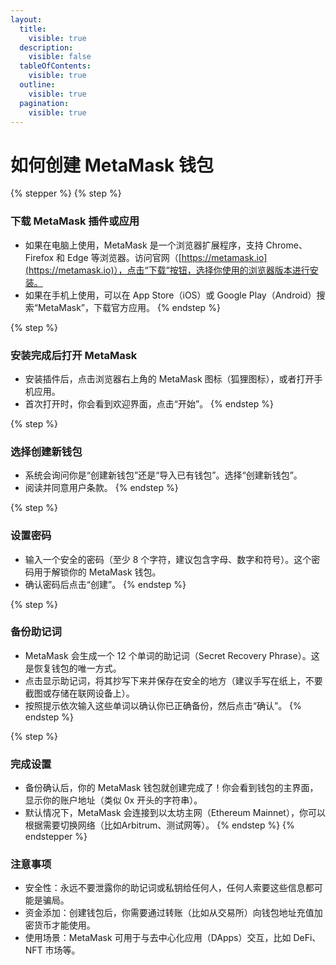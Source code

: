 ```yaml
---
layout:
  title:
    visible: true
  description:
    visible: false
  tableOfContents:
    visible: true
  outline:
    visible: true
  pagination:
    visible: true
---
```


# 如何创建 MetaMask 钱包

{% stepper %}
{% step %}
### 下载 MetaMask 插件或应用

* 如果在电脑上使用，MetaMask 是一个浏览器扩展程序，支持 Chrome、Firefox 和 Edge 等浏览器。访问官网（[https://metamask.io](https://metamask.io)），点击“下载”按钮，选择你使用的浏览器版本进行安装。
* 如果在手机上使用，可以在 App Store（iOS）或 Google Play（Android）搜索“MetaMask”，下载官方应用。
{% endstep %}

{% step %}
### 安装完成后打开 MetaMask

* 安装插件后，点击浏览器右上角的 MetaMask 图标（狐狸图标），或者打开手机应用。
* 首次打开时，你会看到欢迎界面，点击“开始”。
{% endstep %}

{% step %}
### 选择创建新钱包

* 系统会询问你是“创建新钱包”还是“导入已有钱包”。选择“创建新钱包”。
* 阅读并同意用户条款。
{% endstep %}

{% step %}
### 设置密码

* 输入一个安全的密码（至少 8 个字符，建议包含字母、数字和符号）。这个密码用于解锁你的 MetaMask 钱包。
* 确认密码后点击“创建”。
{% endstep %}

{% step %}
### 备份助记词

* MetaMask 会生成一个 12 个单词的助记词（Secret Recovery Phrase）。这是恢复钱包的唯一方式。
* 点击显示助记词，将其抄写下来并保存在安全的地方（建议手写在纸上，不要截图或存储在联网设备上）。
* 按照提示依次输入这些单词以确认你已正确备份，然后点击“确认”。
{% endstep %}

{% step %}
### 完成设置

* 备份确认后，你的 MetaMask 钱包就创建完成了！你会看到钱包的主界面，显示你的账户地址（类似 0x 开头的字符串）。
* 默认情况下，MetaMask 会连接到以太坊主网（Ethereum Mainnet），你可以根据需要切换网络（比如Arbitrum、测试网等）。
{% endstep %}
{% endstepper %}

### 注意事项

* 安全性：永远不要泄露你的助记词或私钥给任何人，任何人索要这些信息都可能是骗局。
* 资金添加：创建钱包后，你需要通过转账（比如从交易所）向钱包地址充值加密货币才能使用。
* 使用场景：MetaMask 可用于与去中心化应用（DApps）交互，比如 DeFi、NFT 市场等。
